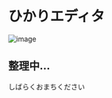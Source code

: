 # ひかりエディタ

![image](https://github.com/Himeyama/HikariEditor/assets/39254183/2d1c6ef6-0f09-4492-bb13-08f815242f73)

## 整理中...
しばらくおまちください